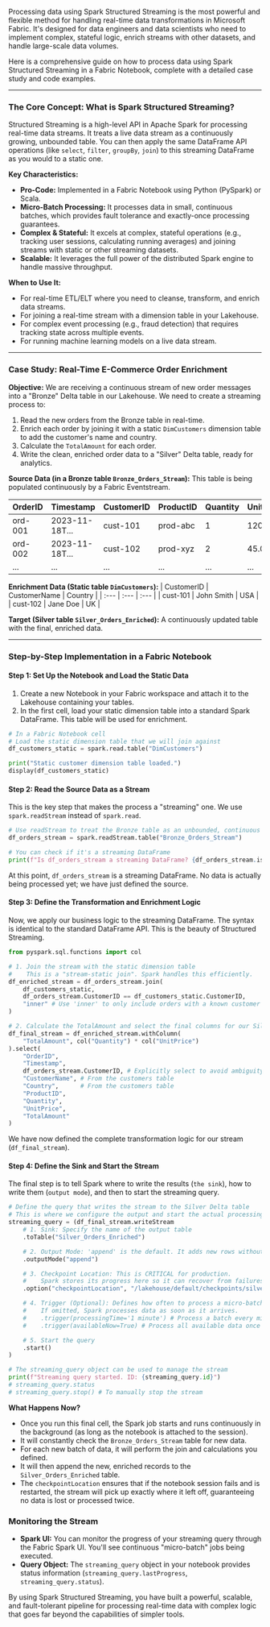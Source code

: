 Processing data using Spark Structured Streaming is the most powerful and flexible method for handling real-time data transformations in Microsoft Fabric. It's designed for data engineers and data scientists who need to implement complex, stateful logic, enrich streams with other datasets, and handle large-scale data volumes.

Here is a comprehensive guide on how to process data using Spark Structured Streaming in a Fabric Notebook, complete with a detailed case study and code examples.

---

### The Core Concept: What is Spark Structured Streaming?

Structured Streaming is a high-level API in Apache Spark for processing real-time data streams. It treats a live data stream as a continuously growing, unbounded table. You can then apply the same DataFrame API operations (like `select`, `filter`, `groupBy`, `join`) to this streaming DataFrame as you would to a static one.

**Key Characteristics:**
*   **Pro-Code:** Implemented in a Fabric Notebook using Python (PySpark) or Scala.
*   **Micro-Batch Processing:** It processes data in small, continuous batches, which provides fault tolerance and exactly-once processing guarantees.
*   **Complex & Stateful:** It excels at complex, stateful operations (e.g., tracking user sessions, calculating running averages) and joining streams with static or other streaming datasets.
*   **Scalable:** It leverages the full power of the distributed Spark engine to handle massive throughput.

**When to Use It:**
*   For real-time ETL/ELT where you need to cleanse, transform, and enrich data streams.
*   For joining a real-time stream with a dimension table in your Lakehouse.
*   For complex event processing (e.g., fraud detection) that requires tracking state across multiple events.
*   For running machine learning models on a live data stream.

---

### Case Study: Real-Time E-Commerce Order Enrichment

**Objective:**
We are receiving a continuous stream of new order messages into a "Bronze" Delta table in our Lakehouse. We need to create a streaming process to:
1.  Read the new orders from the Bronze table in real-time.
2.  Enrich each order by joining it with a static `DimCustomers` dimension table to add the customer's name and country.
3.  Calculate the `TotalAmount` for each order.
4.  Write the clean, enriched order data to a "Silver" Delta table, ready for analytics.

**Source Data (in a Bronze table `Bronze_Orders_Stream`):**
This table is being populated continuously by a Fabric Eventstream.

| OrderID | Timestamp | CustomerID | ProductID | Quantity | UnitPrice |
| :--- | :--- | :--- | :--- | :--- | :--- |
| ord-001 | 2023-11-18T... | cust-101 | prod-abc | 1 | 1200.00 |
| ord-002 | 2023-11-18T... | cust-102 | prod-xyz | 2 | 45.00 |
| ... | ... | ... | ... | ... | ... |

**Enrichment Data (Static table `DimCustomers`):**
| CustomerID | CustomerName | Country |
| :--- | :--- | :--- |
| cust-101 | John Smith | USA |
| cust-102 | Jane Doe | UK |

**Target (Silver table `Silver_Orders_Enriched`):**
A continuously updated table with the final, enriched data.

---

### Step-by-Step Implementation in a Fabric Notebook

#### Step 1: Set Up the Notebook and Load the Static Data

1.  Create a new Notebook in your Fabric workspace and attach it to the Lakehouse containing your tables.
2.  In the first cell, load your static dimension table into a standard Spark DataFrame. This table will be used for enrichment.

```python
# In a Fabric Notebook cell
# Load the static dimension table that we will join against
df_customers_static = spark.read.table("DimCustomers")

print("Static customer dimension table loaded.")
display(df_customers_static)
```

#### Step 2: Read the Source Data as a Stream

This is the key step that makes the process a "streaming" one. We use `spark.readStream` instead of `spark.read`.

```python
# Use readStream to treat the Bronze table as an unbounded, continuous source of data
df_orders_stream = spark.readStream.table("Bronze_Orders_Stream")

# You can check if it's a streaming DataFrame
print(f"Is df_orders_stream a streaming DataFrame? {df_orders_stream.isStreaming}")
```
At this point, `df_orders_stream` is a streaming DataFrame. No data is actually being processed yet; we have just defined the source.

#### Step 3: Define the Transformation and Enrichment Logic

Now, we apply our business logic to the streaming DataFrame. The syntax is identical to the standard DataFrame API. This is the beauty of Structured Streaming.

```python
from pyspark.sql.functions import col

# 1. Join the stream with the static dimension table
#    This is a "stream-static join". Spark handles this efficiently.
df_enriched_stream = df_orders_stream.join(
    df_customers_static,
    df_orders_stream.CustomerID == df_customers_static.CustomerID,
    "inner" # Use 'inner' to only include orders with a known customer
)

# 2. Calculate the TotalAmount and select the final columns for our Silver table
df_final_stream = df_enriched_stream.withColumn(
    "TotalAmount", col("Quantity") * col("UnitPrice")
).select(
    "OrderID",
    "Timestamp",
    df_orders_stream.CustomerID, # Explicitly select to avoid ambiguity
    "CustomerName", # From the customers table
    "Country",      # From the customers table
    "ProductID",
    "Quantity",
    "UnitPrice",
    "TotalAmount"
)
```

We have now defined the complete transformation logic for our stream (`df_final_stream`).

#### Step 4: Define the Sink and Start the Stream

The final step is to tell Spark where to write the results (`the sink`), how to write them (`output mode`), and then to start the streaming query.

```python
# Define the query that writes the stream to the Silver Delta table
# This is where we configure the output and start the actual processing
streaming_query = (df_final_stream.writeStream
    # 1. Sink: Specify the name of the output table
    .toTable("Silver_Orders_Enriched")

    # 2. Output Mode: 'append' is the default. It adds new rows without modifying old ones.
    .outputMode("append")

    # 3. Checkpoint Location: This is CRITICAL for production.
    #    Spark stores its progress here so it can recover from failures without losing data.
    .option("checkpointLocation", "/lakehouse/default/checkpoints/silver_orders_checkpoint")

    # 4. Trigger (Optional): Defines how often to process a micro-batch.
    #    If omitted, Spark processes data as soon as it arrives.
    #    .trigger(processingTime='1 minute') # Process a batch every minute
    #    .trigger(availableNow=True) # Process all available data once and stop (good for job-based runs)

    # 5. Start the query
    .start()
)

# The streaming_query object can be used to manage the stream
print(f"Streaming query started. ID: {streaming_query.id}")
# streaming_query.status
# streaming_query.stop() # To manually stop the stream
```

**What Happens Now?**
*   Once you run this final cell, the Spark job starts and runs continuously in the background (as long as the notebook is attached to the session).
*   It will constantly check the `Bronze_Orders_Stream` table for new data.
*   For each new batch of data, it will perform the join and calculations you defined.
*   It will then append the new, enriched records to the `Silver_Orders_Enriched` table.
*   The `checkpointLocation` ensures that if the notebook session fails and is restarted, the stream will pick up exactly where it left off, guaranteeing no data is lost or processed twice.

### Monitoring the Stream

*   **Spark UI:** You can monitor the progress of your streaming query through the Fabric Spark UI. You'll see continuous "micro-batch" jobs being executed.
*   **Query Object:** The `streaming_query` object in your notebook provides status information (`streaming_query.lastProgress`, `streaming_query.status`).

By using Spark Structured Streaming, you have built a powerful, scalable, and fault-tolerant pipeline for processing real-time data with complex logic that goes far beyond the capabilities of simpler tools.